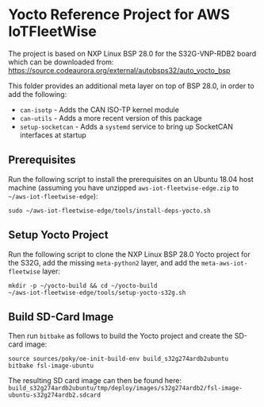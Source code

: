 # Yocto Reference Project for AWS IoTFleetWise

The project is based on NXP Linux BSP 28.0 for the S32G-VNP-RDB2 board which can be downloaded from:
https://source.codeaurora.org/external/autobsps32/auto_yocto_bsp

This folder provides an additional meta layer on top of BSP 28.0, in order to add the following:

- `can-isotp` - Adds the CAN ISO-TP kernel module
- `can-utils` - Adds a more recent version of this package
- `setup-socketcan` - Adds a `systemd` service to bring up SocketCAN interfaces at startup

## Prerequisites

Run the following script to install the prerequisites on an Ubuntu 18.04 host machine (assuming you
have unzipped `aws-iot-fleetwise-edge.zip` to `~/aws-iot-fleetwise-edge`):

    sudo ~/aws-iot-fleetwise-edge/tools/install-deps-yocto.sh

## Setup Yocto Project

Run the following script to clone the NXP Linux BSP 28.0 Yocto project for the S32G, add the missing
`meta-python2` layer, and add the `meta-aws-iot-fleetwise` layer:

    mkdir -p ~/yocto-build && cd ~/yocto-build
    ~/aws-iot-fleetwise-edge/tools/setup-yocto-s32g.sh

## Build SD-Card Image

Then run `bitbake` as follows to build the Yocto project and create the SD-card image:

    source sources/poky/oe-init-build-env build_s32g274ardb2ubuntu
    bitbake fsl-image-ubuntu

The resulting SD card image can then be found here:
`build_s32g274ardb2ubuntu/tmp/deploy/images/s32g274ardb2/fsl-image-ubuntu-s32g274ardb2.sdcard`

